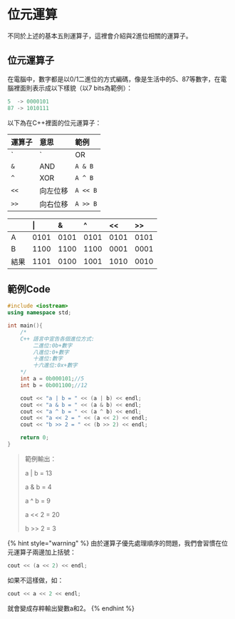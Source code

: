 # 位元運算

不同於上述的基本五則運算子，這裡會介紹與2進位相關的運算子。

## 位元運算子

在電腦中，數字都是以0/1二進位的方式編碼，像是生活中的5、87等數字，在電腦裡面則表示成以下樣貌（以7 bits為範例）：

```cpp
5  -> 0000101
87 -> 1010111
```

以下為在C++裡面的位元運算子：

| 運算子 | 意思 | 範例 |
| :--- | :--- | :--- |
| `|` | OR | `A | B` |
| `&` | AND | `A & B` |
| `^` | XOR | `A ^ B` |
| `<<` | 向左位移 | `A << B` |
| `>>` | 向右位移 | `A >> B` |

|  | \| | & | ^ | &lt;&lt; | &gt;&gt; |
| :--- | :--- | :--- | :--- | :--- | :--- |
| A | 0101 | 0101 | 0101 | 0101 | 0101 |
| B | 1100 | 1100 | 1100 | 0001 | 0001 |
| 結果 | 1101 | 0100 | 1001 | 1010 | 0010 |

## 

## 範例Code

```cpp
#include <iostream>
using namespace std;

int main(){
    /*
    C++ 語言中宣告各個進位方式:
        二進位:0b+數字
        八進位:0+數字
        十進位:數字
        十六進位:0x+數字
    */
    int a = 0b000101;//5
    int b = 0b001100;//12

    cout << "a | b = " << (a | b) << endl;
    cout << "a & b = " << (a & b) << endl;
    cout << "a ^ b = " << (a ^ b) << endl;
    cout << "a << 2 = " << (a << 2) << endl;
    cout << "b >> 2 = " << (b >> 2) << endl;

    return 0;
}
```

> 範例輸出：
>
> a \| b = 13
>
> a & b = 4
>
> a ^ b = 9
>
> a &lt;&lt; 2 = 20
>
> b &gt;&gt; 2 = 3

{% hint style="warning" %}
由於運算子優先處理順序的問題，我們會習慣在位元運算子兩邊加上括號：

```cpp
cout << (a << 2) << endl;
```

如果不這樣做，如：

```cpp
cout << a << 2 << endl;
```

就會變成存粹輸出變數a和2。
{% endhint %}

